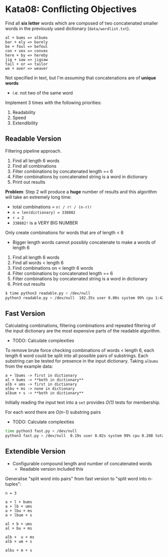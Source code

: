 # Kata08: Conflicting Objectives

Find all **six letter** words which are composed of two concatenated smaller words in the previously used dictionary (`data/wordlist.txt`).

```
al + bums => albums
bar + ely => barely
be + foul => befoul
con + vex => convex
here + by => hereby
jig + saw => jigsaw
tail + or => tailor
we + aver => weaver
```

Not specified in text, but I'm _assuming_ that concatenations are of **unique words**

- i.e. not two of the same word

Implement 3 times with the following priorities:

1. Readability
2. Speed
3. Extendibility

## Readable Version

Filtering pipeline approach.

1. Find all length 6 words
2. Find all combinations
3. Filter combinations by concatenated length == 6
4. Filter combinations by concatenated string is a word in dictionary
5. Print out results

**Problem**: Step 2 will produce a **huge** number of results and this algorithm
will take an extremely long time:

- total combinations = `n! / r! / (n-r)!`
- `n = len(dictionary) = 338882`
- `r = 2`
- `338882!` is a VERY BIG NUMBER

Only create combinations for words that are of length < 6

- Bigger length words cannot possibly concatenate to make a words of length 6

1. Find all length 6 words
2. Find all words < length 6
3. Find combinations on < length 6 words
4. Filter combinations by concatenated length == 6
5. Filter combinations by concatenated string is a word in dictionary
6. Print out results

```bash
$ time python3 readable.py > /dev/null
python3 readable.py > /dev/null  102.35s user 0.00s system 99% cpu 1:42.37 total
```

## Fast Version

Calculating combinations, filtering combinations and repeated filtering of the input dictionary are the most expensive parts of the readable algorithm.

- TODO: Calculate complexities

To remove brute force checking combinations of words < length 6, each length 6 word could be split into all possible pairs of substrings. Each substring can be tested for presence in the input dictionary. Taking `albums` from the example data:

```
a + lbums -> first in dictionary
al + bums -> **both in dictionary**
alb + ums -> first in dictionary
albu + ms -> none in dictionary
album + s -> **both in dictionary**
```

Initially reading the input text into a `set` provides _O(1)_ tests for membership.

For each word there are _O(n-1)_ substring pairs

- TODO: Calculate complexities

```bash
time python3 fast.py > /dev/null
python3 fast.py > /dev/null  0.19s user 0.02s system 99% cpu 0.208 total
```

## Extendible Version

- Configurable compound length and number of concatenated words
  - Readable version included this

Generalise "split word into pairs" from fast version to "split word into n-tuples":

```
n = 3

a + l + bums
a + lb + ums
a + lbu + ms
a + lbum + s

al + b + ums
al + bu + ms

alb +  u + ms
alb + um + s

albu + m + s
```
